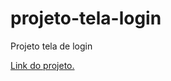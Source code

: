 # projeto-tela-login
 Projeto tela de login

 <a href="https://lucasoli456.github.io/projeto-tela-login/index.html"> Link do projeto.
